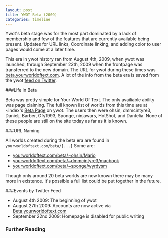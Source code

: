 ```yaml
---
layout: post
title: YWOT Beta (2009)
categories: timeline
---
```


Ywot's beta stage was for the most part dominated by a lack of membership and few of the features that are currently available being present. Updates for URL links, Coordinate linking, and adding color to user pages would come at a later time.

This era in ywot history ran from August 4th, 2009, when ywot was launched, through September 23th, 2009 when the frontpage was transferred to the new domain. The URL for ywot during these times was [beta.yourworldoftext.com](http://www.beta.yourworldoftext.com). A lot of the info from the beta era is saved from the ywot [feed on Twitter](https://twitter.com/yourworldoftext). 

###Life in Beta

Beta was pretty simple for Your World Of Text. The only availiable ability was page claiming. The full known list of worlds from this time are at ~index's [Beta Page](http://www.yourworldoftext.com/~index/BETA) on ywot. The users then were ohsin, dmmcintyre3, Danielj, Barber, Ofy1993, Sponge, ninjawars, HotShot, and Dantelia. None of these people are still on the site today as far as it is known.

###URL Naming

All worlds created during the beta era are found in `yourworldoftext.com/beta/[...]` Some are:

- [yourworldoftext.com/beta/~ohsin/Mario](http://yourworldoftext.com/beta/~ohsin/Mario)
- [yourworldoftext.com/beta/~dmmcintyre3/macbook](http://yourworldoftext.com/beta/~dmmcintyre3/macbook)
- [yourworldoftext.com/beta/~sponge/wyrdysm](http://yourworldoftext.com/beta/~sponge/wyrdysm)

Though only around 20 beta worlds are now known there may be many more in existence. It's possible a full list could be put together in the future.

###Events by Twitter Feed

* August 4th 2009: The beginning of ywot
* August 27th 2009: Accounts are now active via [Beta.yourworldoftext.com](http://www.beta.yourworldoftext.com)
* September 22nd 2009: Homepage is disabled for public writing


### Further Reading
